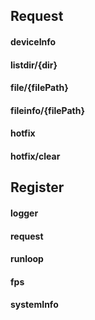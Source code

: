 
## Request

#### deviceInfo
#### listdir/{dir}
#### file/{filePath}
#### fileinfo/{filePath}
#### hotfix
#### hotfix/clear

## Register

#### logger
#### request
#### runloop
#### fps
#### systemInfo
